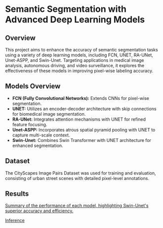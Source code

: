 # Semantic Segmentation with Advanced Deep Learning Models

## Overview
This project aims to enhance the accuracy of semantic segmentation tasks using a variety of deep learning models, including FCN, UNET, RA-UNet, Unet-ASPP, and Swin-Unet. Targeting applications in medical image analysis, autonomous driving, and video surveillance, it explores the effectiveness of these models in improving pixel-wise labeling accuracy.

## Models Overview
- **FCN (Fully Convolutional Networks):** Extends CNNs for pixel-wise segmentation.
- **UNET:** Utilizes an encoder-decoder architecture with skip connections for biomedical image segmentation.
- **RA-UNet:** Integrates attention mechanisms with UNET for refined feature focusing.
- **Unet-ASPP:** Incorporates atrous spatial pyramid pooling with UNET to capture multi-scale context.
- **Swin-Unet:** Combines Swin Transformer with UNET architecture for enhanced segmentation.

## Dataset
The CityScapes Image Pairs Dataset was used for training and evaluation, consisting of urban street scenes with detailed pixel-level annotations.

## Results
[Summary of the performance of each model, highlighting Swin-Unet's superior accuracy and efficiency.
](https://github.com/atharvasapre/Image-Segmentation-Using-UNET/blob/main/Images/image_segmentation_results.png)

[Inference](https://github.com/atharvasapre/Image-Segmentation-Using-UNET/blob/main/Images/inference.png)

